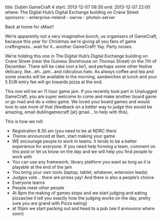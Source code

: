 title: Dublin GameCraft 4
start: 2013-12-07 08:30
end: 2013-12-07 22:00
where: The Digital Hub’s Digital Exchange building on Crane Street
sponsors: 
    - enterprise-ireland
    - swrve
    - photon-server

Back at home for xMas!!

We’re apparently not a very imaginative bunch, us organisers of GameCraft, because this year for Christmas we’re giving all you fans of game craftingness…wait for it…another GameCraft! Yay. Party noises.

We’re holding this one in The Digital Hub’s Digital Exchange building on Crane Street (near the Guiness Storehouse on Thomas Street) on the 7th of December. There will be cake (not a lie!), and perhaps some other festive delicacy, like…eh…jam…and ridiculous hats. As always coffee and tea and some snacks will be available in the morning, sandwiches at lunch and your 5 EUR entry fee will go towards pizza at the end.

This one will be an 11 hour game jam. If you recently took part in Unplugged GameCraft, you are super welcome to come and make another board game or go mad and do a video game. We loved your board games and would love to see more of that (feedback on a better way to judge this would be amazing, email dublingamecraft [at] gmail… to help with this). 

This is how we roll:

- Registration 8.30 am (you need to be at NDRC then)
- Theme announced at 9am, start making your game
- WE encourage people to work in teams. It tends to be a better experience for everyone. If you need help forming a team, comment on this post or let us know on the day and we will help you find people to work with
- You can use any framework, library platform you want as long as it is playable at the end of the jam
- You bring your own tools (laptop, tablet, whatever, extension leads)
- Judges vote .. there are prizes yay! And there is also a people’s choice
- Everyone learns
- People meet other people
- At 8pm the making of games stops and we start judging and eating pizzas(we ll tell you exactly how the judging works on the day, pretty sure you are grand with Pizza eating)
- at 10pm we start packing out and head to a pub (we ll announce where soon)

